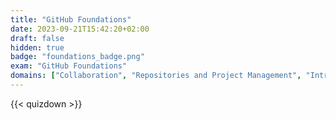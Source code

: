 ```yaml
---
title: "GitHub Foundations"
date: 2023-09-21T15:42:20+02:00
draft: false
hidden: true
badge: "foundations_badge.png"
exam: "GitHub Foundations"
domains: ["Collaboration", "Repositories and Project Management", "Introduction to GitHub"]
---
```


{{< quizdown >}}
